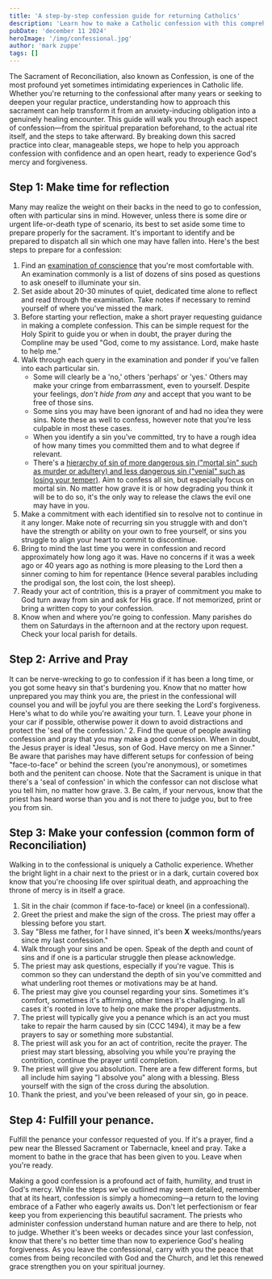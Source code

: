```yaml
---
title: 'A step-by-step confession guide for returning Catholics'
description: 'Learn how to make a Catholic confession with this comprehensive step-by-step guide. From preparation to completion, discover how to approach the Sacrament of Reconciliation.'
pubDate: 'december 11 2024'
heroImage: '/img/confessional.jpg'
author: 'mark zuppe'
tags: []
---
```

The Sacrament of Reconciliation, also known as Confession, is one of the most profound yet sometimes intimidating experiences in Catholic life. Whether you're returning to the confessional after many years or seeking to deepen your regular practice, understanding how to approach this sacrament can help transform it from an anxiety-inducing obligation into a genuinely healing encounter. This guide will walk you through each aspect of confession—from the spiritual preparation beforehand, to the actual rite itself, and the steps to take afterward. By breaking down this sacred practice into clear, manageable steps, we hope to help you approach confession with confidence and an open heart, ready to experience God's mercy and forgiveness.
## Step 1: Make time for reflection
Many may realize the weight on their backs in the need to go to confession, often with particular sins in mind. However, unless there is some dire or urgent life-or-death type of scenario, its best to set aside some time to prepare properly for the sacrament. It's important to identify and be prepared to dispatch all sin which one may have fallen into. Here's the best steps to prepare for a confession:
1. Find an [examination of conscience](/blog/approved-act-of-contrition-prayers) that you're most comfortable with. An examination commonly is a list of dozens of sins posed as questions to ask oneself to illuminate your sin.
2. Set aside about 20-30 minutes of quiet, dedicated time alone to reflect and read through the examination. Take notes if necessary to remind yourself of where you've missed the mark.
3. Before starting your reflection, make a short prayer requesting guidance in making a complete confession. This can be simple request for the Holy Spirit to guide you or when in doubt, the prayer during the Compline may be used "God, come to my assistance. Lord, make haste to help me."
4. Walk through each query in the examination and ponder if you've fallen into each particular sin. 
	- Some will clearly be a 'no,' others 'perhaps' or 'yes.' Others may make your cringe from embarrassment, even to yourself. Despite your feelings, *don't hide from any* and accept that you want to be free of those sins. 
	- Some sins you may have been ignorant of and had no idea they were sins. Note these as well to confess, however note that you're less culpable in most these cases. 
	- When you identify a sin you've committed, try to have a rough idea of how many times you committed them and to what degree if relevant.
	- There's a [hierarchy of sin of more dangerous sin ("mortal sin" such as murder or adultery) and less dangerous sin ("venial" such as losing your temper)](/blog/mortal-sin-vs-venial-sin). Aim to confess all sin, but especially focus on mortal sin. No matter how grave it is or how degrading you think it will be to do so, it's the only way to release the claws the evil one may have in you.
5. Make a commitment with each identified sin to resolve not to continue in it any longer. Make note of recurring sin you struggle with and don't have the strength or ability on your own to free yourself, or sins you struggle to align your heart to commit to discontinue.
6. Bring to mind the last time you were in confession and record approximately how long ago it was. Have no concerns if it was a week ago or 40 years ago as nothing is more pleasing to the Lord then a sinner coming to him for repentance (Hence several parables including the prodigal son, the lost coin, the lost sheep).
7. Ready your act of contrition, this is a prayer of commitment you make to God turn away from sin and ask for His grace. If not memorized, print or bring a written copy to your confession.
8. Know when and where you're going to confession. Many parishes do them on Saturdays in the afternoon and at the rectory upon request. Check your local parish for details.

## Step 2: Arrive and Pray
It can be nerve-wrecking to go to confession if it has been a long time, or you got some heavy sin that's burdening you.  Know that no matter how unprepared you may think you are, the priest in the confessional will counsel you and will be joyful you are there seeking the Lord's forgiveness. Here's what to do while you're awaiting your turn.
	1. Leave your phone in your car if possible, otherwise power it down to avoid distractions and protect the 'seal of the confession.'
	2. Find the queue of people awaiting confession and pray that you may make a good confession. When in doubt, the Jesus prayer is ideal "Jesus, son of God. Have mercy on me a Sinner." Be aware that parishes may have different setups for confession of being "face-to-face" or behind the screen (you're anonymous), or sometimes both and the penitent can choose. Note that the Sacrament is unique in that there's a 'seal of confession' in which the confessor can not disclose what you tell him, no matter how grave.
	3. Be calm, if your nervous, know that the priest has heard worse than you and is not there to judge you, but to free you from sin.
## Step 3: Make your confession (common form of Reconciliation)
Walking in to the confessional is uniquely a Catholic experience. Whether the bright light in a chair next to the priest or in a dark, curtain covered box know that you're choosing life over spiritual death, and approaching the throne of mercy is in itself a grace.
1. Sit in the chair (common if face-to-face) or kneel (in a confessional).
2. Greet the priest and make the sign of the cross. The priest may offer a blessing before you start.
3. Say "Bless me father, for I have sinned, it's been **X** weeks/months/years since my last confession."
4. Walk through your sins and be open. Speak of the depth and count of sins and if one is a particular struggle then please acknowledge. 
5. The priest may ask questions, especially if you're vague. This is common so they can understand the depth of sin you've committed and what underling root themes or motivations may be at hand.
6. The priest may give you counsel regarding your sins. Sometimes it's comfort, sometimes it's affirming, other times it's challenging. In all cases it's rooted in love to help one make the proper adjustments.
7. The priest will typically give you a penance which is an act you must take to repair the harm caused by sin (CCC 1494), it may be a few prayers to say or something more substantial.
8. The priest will ask you for an act of contrition, recite the prayer. The priest may start blessing, absolving you while you're praying the contrition, continue the prayer until completion.
9. The priest will give you absolution. There are a few different forms, but all include him saying "I absolve you" along with a blessing. Bless yourself with the sign of the cross during the absolution.
10. Thank the priest, and you've been released of your sin, go in peace.
## Step 4: Fulfill your penance. 
Fulfill the penance your confessor requested of you. If it's a prayer, find a pew near the Blessed Sacrament or Tabernacle, kneel and pray. Take a moment to bathe in the grace that has been given to you. Leave when you're ready.

Making a good confession is a profound act of faith, humility, and trust in God's mercy. While the steps we've outlined may seem detailed, remember that at its heart, confession is simply a homecoming—a return to the loving embrace of a Father who eagerly awaits us. Don't let perfectionism or fear keep you from experiencing this beautiful sacrament. The priests who administer confession understand human nature and are there to help, not to judge. Whether it's been weeks or decades since your last confession, know that there's no better time than now to experience God's healing forgiveness. As you leave the confessional, carry with you the peace that comes from being reconciled with God and the Church, and let this renewed grace strengthen you on your spiritual journey.
